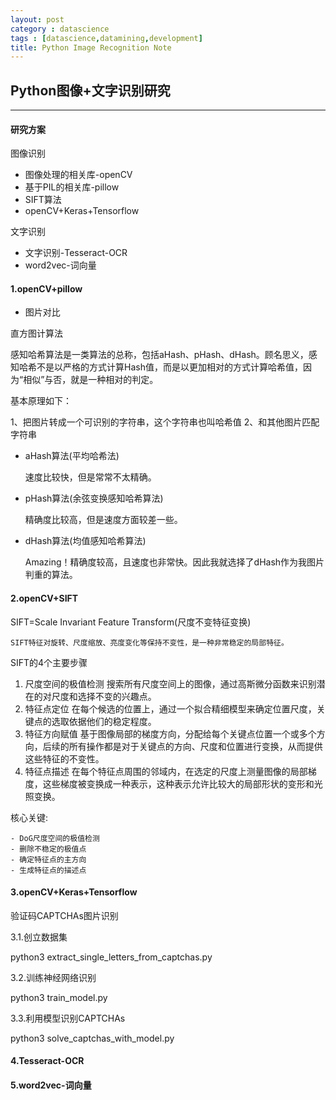 ```yaml
---
layout: post
category : datascience
tags : [datascience,datamining,development]
title: Python Image Recognition Note
---
```


## Python图像+文字识别研究
-----------------------------------------------------


#### 研究方案

图像识别
- 图像处理的相关库-openCV
- 基于PIL的相关库-pillow
- SIFT算法
- openCV+Keras+Tensorflow

文字识别
- 文字识别-Tesseract-OCR
- word2vec-词向量

#### 1.openCV+pillow

* 图片对比

直方图计算法


感知哈希算法是一类算法的总称，包括aHash、pHash、dHash。顾名思义，感知哈希不是以严格的方式计算Hash值，而是以更加相对的方式计算哈希值，因为“相似”与否，就是一种相对的判定。

基本原理如下：

1、把图片转成一个可识别的字符串，这个字符串也叫哈希值
2、和其他图片匹配字符串


* aHash算法(平均哈希法)

	速度比较快，但是常常不太精确。

* pHash算法(余弦变换感知哈希算法)

	精确度比较高，但是速度方面较差一些。

* dHash算法(均值感知哈希算法)

	Amazing！精确度较高，且速度也非常快。因此我就选择了dHash作为我图片判重的算法。

#### 2.openCV+SIFT

SIFT=Scale Invariant Feature Transform(尺度不变特征变换)

	SIFT特征对旋转、尺度缩放、亮度变化等保持不变性，是一种非常稳定的局部特征。

SIFT的4个主要步骤

1. 尺度空间的极值检测 搜索所有尺度空间上的图像，通过高斯微分函数来识别潜在的对尺度和选择不变的兴趣点。
2. 特征点定位 在每个候选的位置上，通过一个拟合精细模型来确定位置尺度，关键点的选取依据他们的稳定程度。
3. 特征方向赋值 基于图像局部的梯度方向，分配给每个关键点位置一个或多个方向，后续的所有操作都是对于关键点的方向、尺度和位置进行变换，从而提供这些特征的不变性。
4. 特征点描述 在每个特征点周围的邻域内，在选定的尺度上测量图像的局部梯度，这些梯度被变换成一种表示，这种表示允许比较大的局部形状的变形和光照变换。

核心关键:

	- DoG尺度空间的极值检测
	- 删除不稳定的极值点
	- 确定特征点的主方向
	- 生成特征点的描述点

#### 3.openCV+Keras+Tensorflow

验证码CAPTCHAs图片识别

3.1.创立数据集

python3 extract_single_letters_from_captchas.py

3.2.训练神经网络识别

python3 train_model.py

3.3.利用模型识别CAPTCHAs

python3 solve_captchas_with_model.py


#### 4.Tesseract-OCR


#### 5.word2vec-词向量
